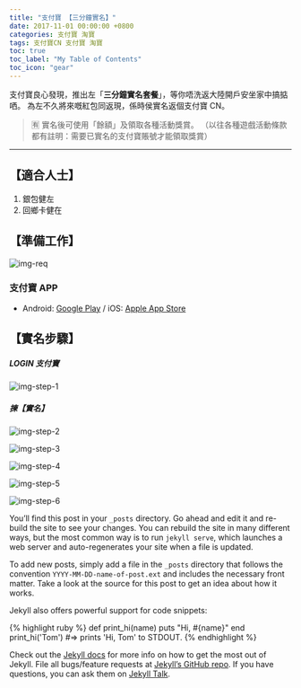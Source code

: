 ```yaml
---
title: "支付寶 【三分鐘實名】"
date: 2017-11-01 00:00:00 +0800
categories: 支付寶 淘寶
tags: 支付寶CN 支付寶 淘寶
toc: true
toc_label: "My Table of Contents"
toc_icon: "gear"
---
```


支付寶良心發現，推出左「**三分鐘實名套餐**」，等你唔洗返大陸開戶安坐家中搞掂哂。
為左不久將來嘅紅包同返現，係時侯實名返個支付寶 CN。

> 🈶 實名後可使用「餘額」及領取各種活動獎賞。
>（以往各種遊戲活動條款都有註明：需要已實名的支付寶賬號才能領取獎賞）

---

## 【適合人士】

1. 銀包健左
2. 回鄉卡健在

## 【準備工作】

![img-req]

### 支付寶 APP

* Android: [Google Play][url-android-app] / iOS: [Apple App Store][url-ios-app]


## 【實名步驟】
##### LOGIN 支付寶
![img-step-1]

##### 揀【實名】
![img-step-2]

![img-step-3]

![img-step-4]

![img-step-5]

![img-step-6]

You’ll find this post in your `_posts` directory. Go ahead and edit it and
re-build the site to see your changes. You can rebuild the site in many
different ways, but the most common way is to run `jekyll serve`, which launches
a web server and auto-regenerates your site when a file is updated.

To add new posts, simply add a file in the `_posts` directory that follows the
convention `YYYY-MM-DD-name-of-post.ext` and includes the necessary front
matter. Take a look at the source for this post to get an idea about how it
works.

Jekyll also offers powerful support for code snippets:

{% highlight ruby %} def print_hi(name) puts "Hi, #{name}" end print_hi('Tom')
#=> prints 'Hi, Tom' to STDOUT. {% endhighlight %}

Check out the [Jekyll docs][jekyll-docs] for more info on how to get the most
out of Jekyll. File all bugs/feature requests at [Jekyll’s GitHub
repo][jekyll-gh]. If you have questions, you can ask them on [Jekyll
Talk][jekyll-talk].


[img-req]: /assets/images/alipaycn-verify/req.png "實名所需資料及工具"
[img-step-1]: /assets/images/alipaycn-verify/step-1.png "x"
[img-step-2]: /assets/images/alipaycn-verify/step-2.png "x"
[img-step-3]: /assets/images/alipaycn-verify/step-3.png "x"
[img-step-4]: /assets/images/alipaycn-verify/step-4.png "x"
[img-step-5]: /assets/images/alipaycn-verify/step-5.png "x"
[img-step-6]: /assets/images/alipaycn-verify/step-6.png "實名完成"

[url-android-app]: https://play.google.com/store/apps/details?id=com.eg.android.AlipayGphone&hl=zh_HK
[url-ios-app]: https://itunes.apple.com/cn/app/%E6%94%AF%E4%BB%98%E5%AE%9D-%E8%AE%A9%E7%94%9F%E6%B4%BB%E6%9B%B4%E7%AE%80%E5%8D%95/id333206289?mt=8

[jekyll-docs]: https://jekyllrb.com/docs/home
[jekyll-gh]: https://github.com/jekyll/jekyll
[jekyll-talk]: https://talk.jekyllrb.com/
